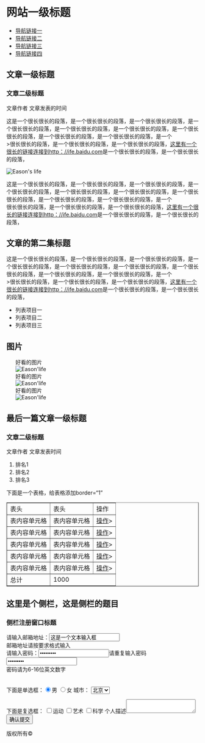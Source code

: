 <!DOCTYPE html>
<html lang="en">
<head>
<meta charset="utf-8"/>
<title>Eason's another life</title>
<body>
 <h1>网站一级标题</h1>
   <ul>
     <li><a href="http://www.baidu.com">导航链接一</a></li>
     <li><a href="www.baidu.com">导航链接二</a></li>
     <li><a href="www.baidu.com">导航链接三</a></li>
     <li><a href="www.baidu.com">导航链接四</a></li>
  </ul>
  <h2>文章一级标题</h2>
  <h3>文章二级标题</h3>
  <p>文章作者 文章发表的时间</p>
  <p>这是一个很长很长的段落，是一个很长很长的段落，是一个很长很长的段落，是一个很长很长的段落，是一个很长很长的段落，是一个很长很长的段落，是一个很长很长的段落，是一个很长很长的段落，是一个很长很长的段落，是一个<br>>很长很长的段落，是一个很长很长的段落，是一个很长很长的段落，<a href="http://ife.baidu.com">这里有一个很长的链接连接到http：//ife.baidu.com</a>是一个很长很长的段落，是一个很长很长的段落，</p>
  <img src="C:/Users/wuyanzu/Desktop/新建文件夹/images/timg.jpg" alt="Eason's life">
  <p>这是一个很长很长的段落，是一个很长很长的段落，是一个很长很长的段落，是一个很长很长的段落，是一个很长很长的段落，是一个很长很长的段落，是一个很长很长的段落，是一个很长很长的段落，是一个很长很长的段落，是一个<br>很长很长的段落，是一个很长很长的段落，是一个很长很长的段落，<a href="http://ife.baidu.com">这里有一个很长的链接连接到http：//ife.baidu.com</a>是一个很长很长的段落，是一个很长很长的段落，</p>
  <h2>文章的第二集标题</h2>
  <p>这是一个很长很长的段落，是一个很长很长的段落，是一个很长很长的段落，是一个很长很长的段落，是一个很长很长的段落，是一个很长很长的段落，是一个很长很长的段落，是一个很长很长的段落，是一个很长很长的段落，是一个<br>>很长很长的段落，是一个很长很长的段落，是一个很长很长的段落，<a href="http://ife.baidu.com">这里有一个很长的链接连接到http：//ife.baidu.com</a>是一个很长很长的段落，是一个很长很长的段落，</p>
  <ul>
     <li>列表项目一</li>
     <li>列表项目二</li>
     <li>列表项目三</li>
  </ul>
  <h2>图片</h2>
  <ul>
    <li style="list-style-type:none;">好看的图片<br><img src="C:/Users/wuyanzu/Desktop/新建文件夹/images/timg.jpg" alt="Eason'life"></li>
    <li style="list-style-type:none;">好看的图片<br><img src="C:/Users/wuyanzu/Desktop/新建文件夹/images/timg.jpg" alt="Eason'life"></li>
    <li style="list-style-type:none;">好看的图片<br><img src="C:/Users/wuyanzu/Desktop/新建文件夹/images/timg.jpg" alt="Eason'life"></li>
  </ul>
  <h2>最后一篇文章一级标题</h2>
  <h3>文章二级标题</h3>
  <p>文章作者 文章发表时间</p>
  <ol>
    <li>排名1</li>
    <li>排名2</li>
    <li>排名3</li>
  </ol>
  <p>下面是一个表格，给表格添加border=“1”</p>
  <table border="1">
    <tr>
      <td>表头</td>
      <td>表头</td>
      <td>操作</td>
    </tr>
    <tr>
      <td>表内容单元格</td>
      <td>表内容单元格</td>
      <td><a href="www.baidu.com">操作</a>></td>
    </tr>
    <tr>
      <td>表内容单元格</td>
      <td>表内容单元格</td>
      <td><a href="www.baidu.com">操作</a>></td>
    </tr>
    <tr>
      <td>表内容单元格</td>
      <td>表内容单元格</td>
      <td><a href="www.baidu.com">操作</a>></td>
    </tr>
    <tr>
      <td>表内容单元格</td>
      <td>表内容单元格</td>
      <td><a href="www.baidu.com">操作</a>></td>
    </tr>
    <tr>
      <td>表内容单元格</td>
      <td>表内容单元格</td>
      <td><a href="www.baidu.com">操作</a>></td>
    </tr>
    <tr>
      <td>总计</td>
      <td colspan="2">1000</td>
    </tr>
      
  </table>
<h2>这里是个侧栏，这是侧栏的题目</h2>
<h3>侧栏注册窗口标题</h3>
<form action="show.aspx" method="get">
  请输入邮箱地址：<input type="text" value="这是一个文本输入框"><br>
  邮箱地址请按要求格式输入<br>
  请输入密码：<input type="password" value="这是一个文本输入框">请重复输入密码<input type="password" value="这是一个文本输入框"><br>
  密码请为6-16位英文数字<br>
  <br>
  <br>
  下面是单选框：<input type="radio" name="book" checked="">男 <input type="radio" name="book">女
  城市：
     <select>
       <option>成都</option>
       <option>西安</option>
       <option selected>北京</option>
     </select>
       
   
  下面是复选框：
     <input type="checkbox" name="book">运动
     <input type="checkbox" name="book">艺术
     <input type="checkbox" name="book">科学
     个人描述<textarea></textarea>
     <input type="submit" value="确认提交">

</form>
版权所有&copy;
</body>
</html>
